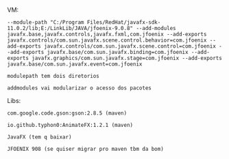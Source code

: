 VM:

    --module-path "C:/Program Files/RedHat/javafx-sdk-11.0.2/lib;E:/LinkLib/JAVA/jfoenix-9.0.8" --add-modules javafx.base,javafx.controls,javafx.fxml,com.jfoenix --add-exports javafx.controls/com.sun.javafx.scene.control.behavior=com.jfoenix --add-exports javafx.controls/com.sun.javafx.scene.control=com.jfoenix --add-exports javafx.base/com.sun.javafx.binding=com.jfoenix --add-exports javafx.graphics/com.sun.javafx.stage=com.jfoenix --add-exports javafx.base/com.sun.javafx.event=com.jfoenix

    modulepath tem dois diretorios

    addmodules vai modularizar o acesso dos pacotes


Libs:

    com.google.code.gson:gson:2.8.5 (maven)

    io.github.typhon0:AnimateFX:1.2.1 (maven)

    JavaFX (tem q baixar)

    JFOENIX 908 (se quiser migrar pro maven tbm da bom)